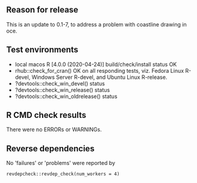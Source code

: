 ## Reason for release

This is an update to 0.1-7, to address a problem with coastline drawing in oce.

## Test environments
* local macos R [4.0.0 (2020-04-24)] build/check/install status OK
* rhub::check_for_cran() OK on all responding tests, viz. Fedora Linux R-devel,
  Windows Server R-devel, and Ubuntu Linux R-release.
* ?devtools::check_win_devel() status
* ?devtools::check_win_release() status
* ?devtools::check_win_oldrelease() status

## R CMD check results
There were no ERRORs or WARNINGs.

## Reverse dependencies

No 'failures' or 'problems' were reported by
```
revdepcheck::revdep_check(num_workers = 4)
```


